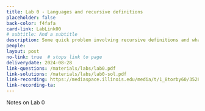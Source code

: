 ```yaml
---
title: Lab 0 - Languages and recursive definitions
placeholder: false
back-color: f4fafa
card-link: LabLink00
# subtitle: And a subtitle
description: Some quick problem involving recursive definitions and what a language is and how to describe it.  
people:
layout: post
no-link: true  # stops link to page 
deliverydate: 2024-08-28
link-questions: /materials/labs/lab0.pdf
link-solutions: /materials/labs/lab0-sol.pdf
link-recording: https://mediaspace.illinois.edu/media/t/1_8torby60/352822542
link-recording-ta:
---
```


Notes on Lab 0
